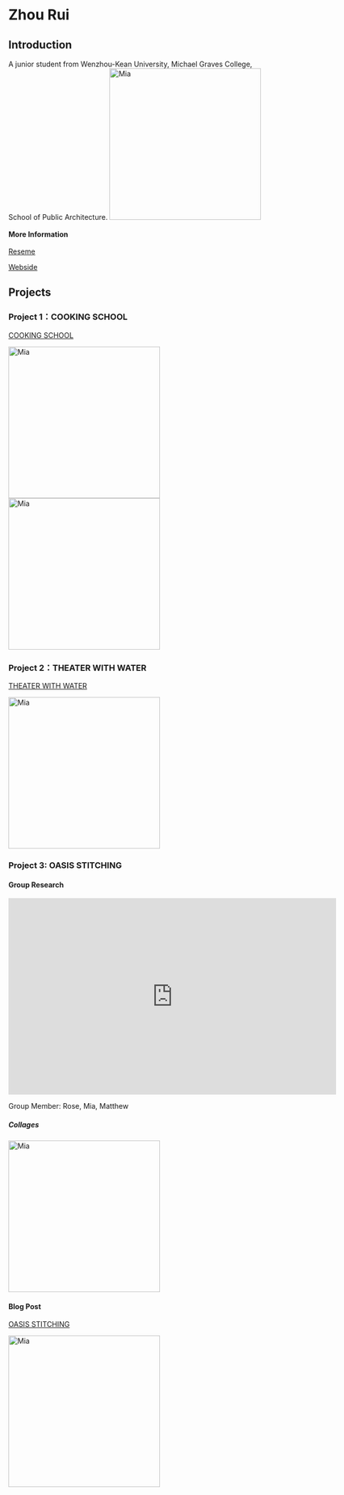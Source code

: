 # Zhou Rui 
## Introduction
A junior student from Wenzhou-Kean University, Michael Graves College, School of Public Architecture.
 <img alt="Mia" src="https://github.com/steenblikrs/2021-Spring-Studio/blob/gh-pages/students/Mia/%E5%BE%AE%E4%BF%A1%E5%9B%BE%E7%89%87_20210304194711.jpg?raw=true" width="300">
  <br>  <br> 
**More Information** 
 <br>  <br> 
 [Reseme](https://github.com/steenblikrs/2021-Spring-Studio/blob/gh-pages/students/Mia/resume.png?raw=true)
 
 [Webside](https://mmmmiiiaaaaaa.cargo.site/admin/content)

## Projects

### Project 1：COOKING SCHOOL
[COOKING SCHOOL](https://mmmmiiiaaaaaa.cargo.site/admin/content)

 <img alt="Mia" src="https://github.com/steenblikrs/2021-Spring-Studio/blob/gh-pages/students/Mia/%E6%9C%AA%E5%91%BD%E5%90%8D-4.png?raw=true" width="300">

<img alt="Mia" src="https://github.com/steenblikrs/2021-Spring-Studio/blob/gh-pages/students/Mia/00.gif?raw=true" width="300">

### Project 2：THEATER WITH WATER
[THEATER WITH WATER](https://mmmmiiiaaaaaa.cargo.site/admin/19986768)

<img alt="Mia" src="https://github.com/steenblikrs/2021-Spring-Studio/blob/gh-pages/students/Mia/Gif.gif?raw=true" width="300">

### Project 3: OASIS STITCHING
#### Group Research
<iframe src="https://docs.google.com/presentation/d/e/2PACX-1vTFZBByfOtmo5Fjg3IH3JVLAP-evgwgHwgrndNDJupiqVEhnfSP39-oUPhCajv0GNKuQRKObw0FTsGB/embed?start=true&loop=true&delayms=3000" frameborder="0" width="649" height="389" allowfullscreen="true" mozallowfullscreen="true" webkitallowfullscreen="true"></iframe>

Group Member: Rose, Mia, Matthew

##### Collages 
<img alt="Mia" src="https://github.com/steenblikrs/2021-Spring-Studio/blob/gh-pages/students/Mia/Zhou%20Rui%20A04%20gif.gif?raw=true" width="300">

#### Blog Post
[OASIS STITCHING](https://w03travelstudio.wordpress.com/2021/05/05/oasis-stitching/)

 <img alt="Mia" src="https://github.com/steenblikrs/2021-Spring-Studio/blob/gh-pages/students/Mia/%E5%BE%AE%E4%BF%A1%E5%9B%BE%E7%89%87_20210604110614.png?raw=true" width="300">

